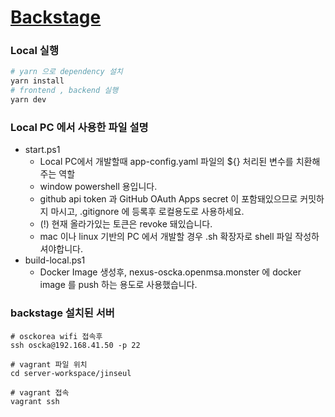 # [Backstage](https://backstage.io)

### Local 실행
```sh
# yarn 으로 dependency 설치
yarn install
# frontend , backend 실행
yarn dev
```

### Local PC 에서 사용한 파일 설명
- start.ps1
    - Local PC에서 개발할때 app-config.yaml 파일의 ${} 처리된 변수를 치환해주는 역할
    - window powershell 용입니다. 
    - github api token 과 GitHub OAuth Apps secret 이 포함돼있으므로 커밋하지 마시고, .gitignore 에 등록후 로컬용도로 사용하세요.
    - (!) 현재 올라가있는 토큰은 revoke 돼있습니다.
    - mac 이나 linux 기반의  PC 에서 개발할 경우 .sh 확장자로 shell 파일 작성하셔야합니다.
- build-local.ps1
    - Docker Image 생성후, nexus-oscka.openmsa.monster 에 docker image 를 push 하는 용도로 사용했습니다.


### backstage 설치된 서버
```
# osckorea wifi 접속후
ssh oscka@192.168.41.50 -p 22

# vagrant 파일 위치
cd server-workspace/jinseul

# vagrant 접속
vagrant ssh
```